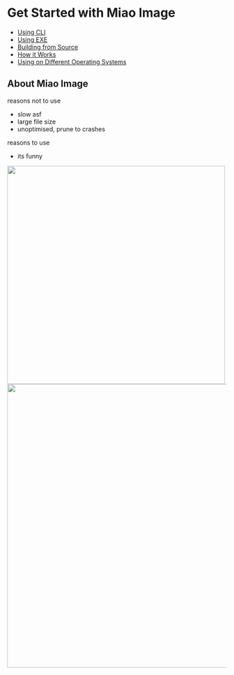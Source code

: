 # Get Started with Miao Image

- [Using CLI](./cli.md)
- [Using EXE](./exe.md)
- [Building from Source](./build.md)
- [How it Works](./how.md)
- [Using on Different Operating Systems](./os.md)

## About Miao Image
reasons not to use

- slow asf
- large file size
- unoptimised, prune to crashes

reasons to use

- its funny

<img src="https://github.com/user-attachments/assets/487658a6-b13b-4763-add7-7cbe8abf2ef7" width=500>
<img src="https://github.com/user-attachments/assets/42dba949-5bb8-4433-a8d7-001a5c07f0ee" width=650>
